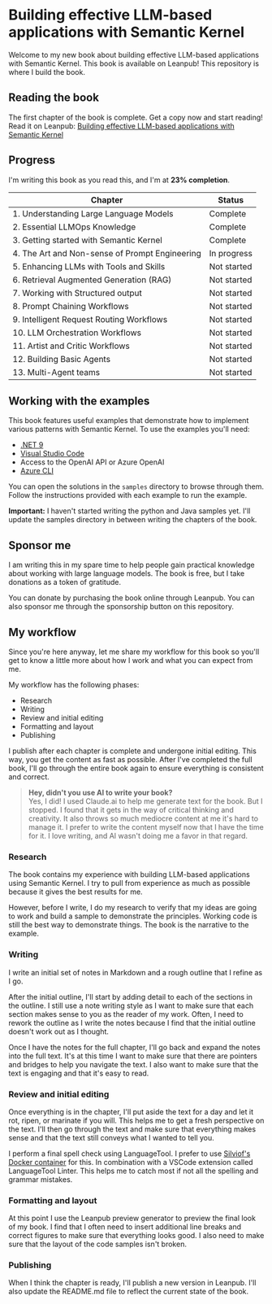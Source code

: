 # Building effective LLM-based applications with Semantic Kernel

Welcome to my new book about building effective LLM-based applications with Semantic
Kernel. This book is available on Leanpub! This repository is where I build the book.

## Reading the book

The first chapter of the book is complete. Get a copy now and start reading! Read it on
Leanpub: [Building effective LLM-based applications with Semantic
Kernel](https://leanpub.com/effective-llm-applications-with-semantic-kernel)

## Progress

I'm writing this book as you read this, and I'm at **23% completion**.

| Chapter                                        | Status      |
| ---------------------------------------------- | ----------- |
| 1. Understanding Large Language Models         | Complete    |
| 2. Essential LLMOps Knowledge                  | Complete    |
| 3. Getting started with Semantic Kernel        | Complete    |
| 4. The Art and Non-sense of Prompt Engineering | In progress |
| 5. Enhancing LLMs with Tools and Skills        | Not started |
| 6. Retrieval Augmented Generation (RAG)        | Not started |
| 7. Working with Structured output              | Not started |
| 8. Prompt Chaining Workflows                   | Not started |
| 9. Intelligent Request Routing Workflows       | Not started |
| 10. LLM Orchestration Workflows                | Not started |
| 11. Artist and Critic Workflows                | Not started |
| 12. Building Basic Agents                      | Not started |
| 13. Multi-Agent teams                          | Not started |

## Working with the examples

This book features useful examples that demonstrate how to implement various patterns
with Semantic Kernel. To use the examples you'll need:

- [.NET 9](https://dot.net/)
- [Visual Studio Code](https://code.visualstudio.com)
- Access to the OpenAI API or Azure OpenAI
- [Azure CLI](https://docs.microsoft.com/en-us/cli/azure/install-azure-cli)

You can open the solutions in the `samples` directory to browse through them.
Follow the instructions provided with each example to run the example.

**Important:** I haven't started writing the python and Java samples yet. I'll update
the samples directory in between writing the chapters of the book.

## Sponsor me

I am writing this in my spare time to help people gain practical knowledge about
working with large language models. The book is free, but I take donations as a token
of gratitude.

You can donate by purchasing the book online through Leanpub. You can also sponsor me
through the sponsorship button on this repository.

## My workflow

Since you're here anyway, let me share my workflow for this book so you'll get to know
a little more about how I work and what you can expect from me.

My workflow has the following phases:

- Research
- Writing
- Review and initial editing
- Formatting and layout
- Publishing

I publish after each chapter is complete and undergone initial editing. This way, you
get the content as fast as possible. After I've completed the full book, I'll go through
the entire book again to ensure everything is consistent and correct.

> **Hey, didn't you use AI to write your book?**  
> Yes, I did! I used Claude.ai to help me generate text for the book. But I stopped. I
> found that it gets in the way of critical thinking and creativity. It also throws so
> much mediocre content at me it's hard to manage it. I prefer to write the content
> myself now that I have the time for it. I love writing, and AI wasn't doing me a favor
> in that regard.

### Research

The book contains my experience with building LLM-based applications using Semantic Kernel.
I try to pull from experience as much as possible because it gives the best results for me.

However, before I write, I do my research to verify that my ideas are going to work and
build a sample to demonstrate the principles. Working code is still the best way to
demonstrate things. The book is the narrative to the example.

### Writing

I write an initial set of notes in Markdown and a rough outline that I refine as I go.

After the initial outline, I'll start by adding detail to each of the sections in the
outline. I still use a note writing style as I want to make sure that each section makes
sense to you as the reader of my work. Often, I need to rework the outline as I write
the notes because I find that the initial outline doesn't work out as I thought.

Once I have the notes for the full chapter, I'll go back and expand the notes into the
full text. It's at this time I want to make sure that there are pointers and bridges
to help you navigate the text. I also want to make sure that the text is engaging and
that it's easy to read.

### Review and initial editing

Once everything is in the chapter, I'll put aside the text for a day and let it rot,
ripen, or marinate if you will. This helps me to get a fresh perspective on the text.
I'll then go through the text and make sure that everything makes sense and that the
text still conveys what I wanted to tell you.

I perform a final spell check using LanguageTool. I prefer to use [Silviof's Docker
container](https://hub.docker.com/r/silviof/docker-languagetool) for this. In
combination with a VSCode extension called LanguageTool Linter. This helps me to catch
most if not all the spelling and grammar mistakes.

### Formatting and layout

At this point I use the Leanpub preview generator to preview the final look of my book.
I find that I often need to insert additional line breaks and correct figures to make
sure that everything looks good. I also need to make sure that the layout of the code
samples isn't broken.

### Publishing

When I think the chapter is ready, I'll publish a new version in Leanpub.
I'll also update the README.md file to reflect the current state of the book.
